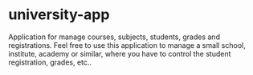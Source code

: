 # university-app
Application for manage courses, subjects, students, grades and registrations. Feel free to use this application to manage a small school, institute, academy or similar, where you have to control the student registration, grades, etc..
